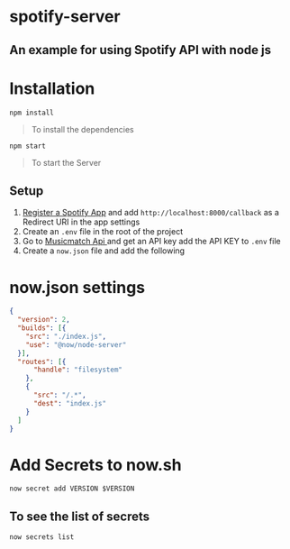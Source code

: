 # spotify-server

## An example for using Spotify API with node js

# Installation
```
npm install
```
> To install the dependencies

```
npm start
```
> To start the Server

## Setup

1. [Register a Spotify App](https://developer.spotify.com/dashboard/applications) and add `http://localhost:8000/callback` as a Redirect URI in the app settings
2. Create an `.env` file in the root of the project
3. Go to [Musicmatch Api ](https://developer.musixmatch.com/) and  get an API key add the API KEY to `.env` file
4. Create a `now.json` file and add the following

# now.json settings
``` json
{
  "version": 2,
  "builds": [{
    "src": "./index.js",
    "use": "@now/node-server"
  }],
  "routes": [{
      "handle": "filesystem"
    },
    {
      "src": "/.*",
      "dest": "index.js"
    }
  ]
}
```

# Add Secrets to now.sh
```
now secret add VERSION $VERSION
```
## To see the list of secrets
```Shell
now secrets list
```
